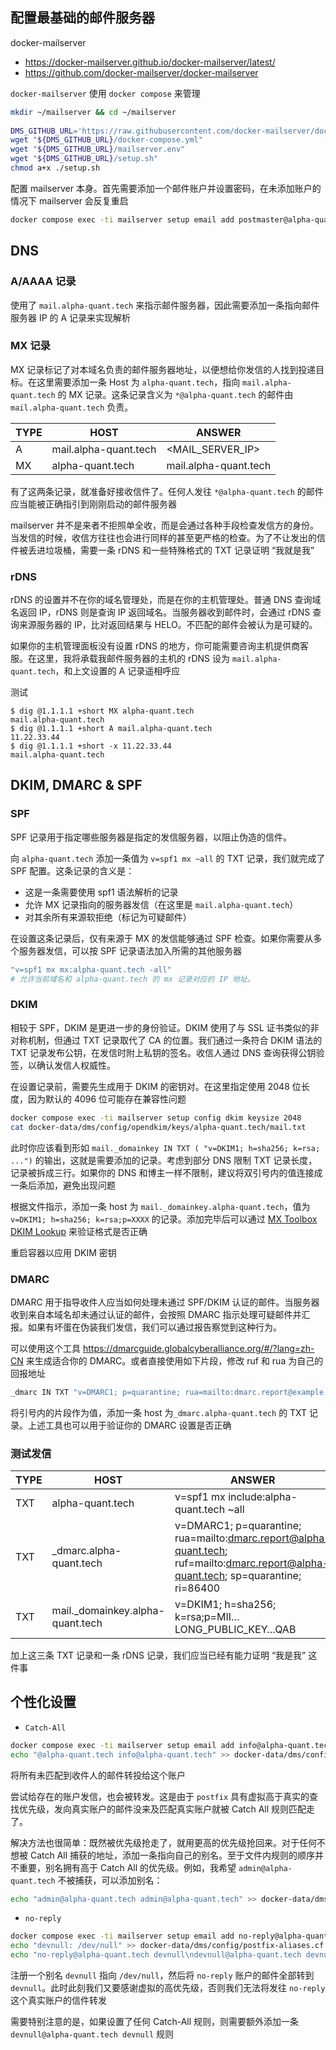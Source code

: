 ## 配置最基础的邮件服务器

docker-mailserver

- <https://docker-mailserver.github.io/docker-mailserver/latest/>
- <https://github.com/docker-mailserver/docker-mailserver>

`docker-mailserver` 使用 `docker compose` 来管理

```bash
mkdir ~/mailserver && cd ~/mailserver
 
DMS_GITHUB_URL='https://raw.githubusercontent.com/docker-mailserver/docker-mailserver/master'
wget "${DMS_GITHUB_URL}/docker-compose.yml"
wget "${DMS_GITHUB_URL}/mailserver.env"
wget "${DMS_GITHUB_URL}/setup.sh"
chmod a+x ./setup.sh
```

配置 mailserver 本身。首先需要添加一个邮件账户并设置密码，在未添加账户的情况下 mailserver 会反复重启

```bash
docker compose exec -ti mailserver setup email add postmaster@alpha-quant.tech
```

## DNS

### A/AAAA 记录

使用了 `mail.alpha-quant.tech` 来指示邮件服务器，因此需要添加一条指向邮件服务器 IP 的 A 记录来实现解析

### MX 记录

MX 记录标记了对本域名负责的邮件服务器地址，以便想给你发信的人找到投递目标。在这里需要添加一条 Host 为 `alpha-quant.tech`，指向 `mail.alpha-quant.tech` 的 MX 记录。这条记录含义为 `*@alpha-quant.tech` 的邮件由 `mail.alpha-quant.tech` 负责。

| TYPE | HOST                  | ANSWER                |
| ---- | --------------------- | --------------------- |
| A    | mail.alpha-quant.tech | <MAIL_SERVER_IP>      |
| MX   | alpha-quant.tech      | mail.alpha-quant.tech |

有了这两条记录，就准备好接收信件了。任何人发往 `*@alpha-quant.tech` 的邮件应当能被正确指引到刚刚启动的邮件服务器

mailserver 并不是来者不拒照单全收，而是会通过各种手段检查发信方的身份。当发信的时候，收信方往往也会进行同样的甚至更严格的检查。为了不让发出的信件被丢进垃圾桶，需要一条 rDNS 和一些特殊格式的 TXT 记录证明 “我就是我”

### rDNS

rDNS 的设置并不在你的域名管理处，而是在你的主机管理处。普通 DNS 查询域名返回 IP，rDNS 则是查询 IP 返回域名。当服务器收到邮件时，会通过 rDNS 查询来源服务器的 IP，比对返回结果与 HELO。不匹配的邮件会被认为是可疑的。

如果你的主机管理面板没有设置 rDNS 的地方，你可能需要咨询主机提供商客服。在这里，我将承载我邮件服务器的主机的 rDNS 设为 `mail.alpha-quant.tech`，和上文设置的 A 记录遥相呼应

测试

```
$ dig @1.1.1.1 +short MX alpha-quant.tech
mail.alpha-quant.tech
$ dig @1.1.1.1 +short A mail.alpha-quant.tech
11.22.33.44
$ dig @1.1.1.1 +short -x 11.22.33.44
mail.alpha-quant.tech
```

## DKIM, DMARC & SPF

### SPF

SPF 记录用于指定哪些服务器是指定的发信服务器，以阻止伪造的信件。

向 `alpha-quant.tech` 添加一条值为 `v=spf1 mx ~all` 的 TXT 记录，我们就完成了 SPF 配置。这条记录的含义是：

- 这是一条需要使用 spf1 语法解析的记录
- 允许 MX 记录指向的服务器发信（在这里是 `mail.alpha-quant.tech`）
- 对其余所有来源软拒绝（标记为可疑邮件）

在设置这条记录后，仅有来源于 MX 的发信能够通过 SPF 检查。如果你需要从多个服务器发信，可以按 SPF 记录语法加入所需的其他服务器

```bash
"v=spf1 mx mx:alpha-quant.tech -all"
# 允许当前域名和 alpha-quant.tech 的 mx 记录对应的 IP 地址。
```

### DKIM

相较于 SPF，DKIM 是更进一步的身份验证。DKIM 使用了与 SSL 证书类似的非对称机制，但通过 TXT 记录取代了 CA 的位置。我们通过一条符合 DKIM 语法的 TXT 记录发布公钥，在发信时附上私钥的签名。收信人通过 DNS 查询获得公钥验签，以确认发信人权威性。

在设置记录前，需要先生成用于 DKIM 的密钥对。在这里指定使用 2048 位长度，因为默认的 4096 位可能存在兼容性问题

```bash
docker compose exec -ti mailserver setup config dkim keysize 2048
cat docker-data/dms/config/opendkim/keys/alpha-quant.tech/mail.txt
```

此时你应该看到形如 `mail._domainkey IN TXT ( "v=DKIM1; h=sha256; k=rsa; ...")` 的输出，这就是需要添加的记录。考虑到部分 DNS 限制 TXT 记录长度，记录被拆成三行。如果你的 DNS 和博主一样不限制，建议将双引号内的值连接成一条后添加，避免出现问题

根据文件指示，添加一条 host 为 `mail._domainkey.alpha-quant.tech`，值为 `v=DKIM1; h=sha256; k=rsa;p=XXXX` 的记录。添加完毕后可以通过 [MX Toolbox DKIM Lookup](https://mxtoolbox.com/dkim.aspx) 来验证格式是否正确

重启容器以应用 DKIM 密钥

### DMARC

DMARC 用于指导收件人应当如何处理未通过 SPF/DKIM 认证的邮件。当服务器收到来自本域名却未通过认证的邮件，会按照 DMARC 指示处理可疑邮件并汇报。如果有坏蛋在伪装我们发信，我们可以通过报告察觉到这种行为。

可以使用这个工具 <https://dmarcguide.globalcyberalliance.org/#/?lang=zh-CN> 来生成适合你的 DMARC。或者直接使用如下片段，修改 ruf 和 rua 为自己的回报地址

```bash
_dmarc IN TXT "v=DMARC1; p=quarantine; rua=mailto:dmarc.report@example.com; ruf=mailto:dmarc.report@example.com; fo=0; adkim=r; aspf=r; pct=100; rf=afrf; ri=86400; sp=quarantine"
```

将引号内的片段作为值，添加一条 host 为`_dmarc.alpha-quant.tech` 的 TXT 记录。上述工具也可以用于验证你的 DMARC 设置是否正确

### 测试发信

| TYPE | HOST                             | ANSWER                                                       |
| ---- | -------------------------------- | ------------------------------------------------------------ |
| TXT  | alpha-quant.tech                 | v=spf1 mx include:alpha-quant.tech ~all                      |
| TXT  | _dmarc.alpha-quant.tech          | v=DMARC1; p=quarantine; rua=mailto:dmarc.report@alpha-quant.tech; ruf=mailto:dmarc.report@alpha-quant.tech; sp=quarantine; ri=86400 |
| TXT  | mail._domainkey.alpha-quant.tech | v=DKIM1; h=sha256; k=rsa;p=MII…LONG_PUBLIC_KEY…QAB           |

加上这三条 TXT 记录和一条 rDNS 记录，我们应当已经有能力证明 “我是我” 这件事

## 个性化设置

- `Catch-All`

```bash
docker compose exec -ti mailserver setup email add info@alpha-quant.tech
echo "@alpha-quant.tech info@alpha-quant.tech" >> docker-data/dms/config/postfix-virtual.cf
```

将所有未匹配到收件人的邮件转投给这个账户

尝试给存在的账户发信，也会被转发。这是由于 `postfix` 具有虚拟高于真实的查找优先级，发向真实账户的邮件没来及匹配真实账户就被 Catch All 规则匹配走了。

解决方法也很简单：既然被优先级抢走了，就用更高的优先级抢回来。对于任何不想被 Catch All 捕获的地址，添加一条指向自己的别名。至于文件内规则的顺序并不重要，别名拥有高于 Catch All 的优先级。例如，我希望 `admin@alpha-quant.tech` 不被捕获，可以添加别名：

```bash
echo "admin@alpha-quant.tech admin@alpha-quant.tech" >> docker-data/dms/config/postfix-virtual.cf
```

- `no-reply`

```bash
docker compose exec -ti mailserver setup email add no-reply@alpha-quant.tech 
echo "devnull: /dev/null" >> docker-data/dms/config/postfix-aliases.cf
echo "no-reply@alpha-quant.tech devnull\ndevnull@alpha-quant.tech devnull" >> docker-data/dms/config/postfix-virtual.cf
```

注册一个别名 `devnull` 指向 `/dev/null`，然后将 `no-reply` 账户的邮件全部转到 `devnull`。此时此刻我们又要感谢虚拟的高优先级，否则我们无法将发往 `no-reply` 这个真实账户的信件转发

需要特别注意的是，如果设置了任何 Catch-All 规则，则需要额外添加一条 `devnull@alpha-quant.tech devnull` 规则
